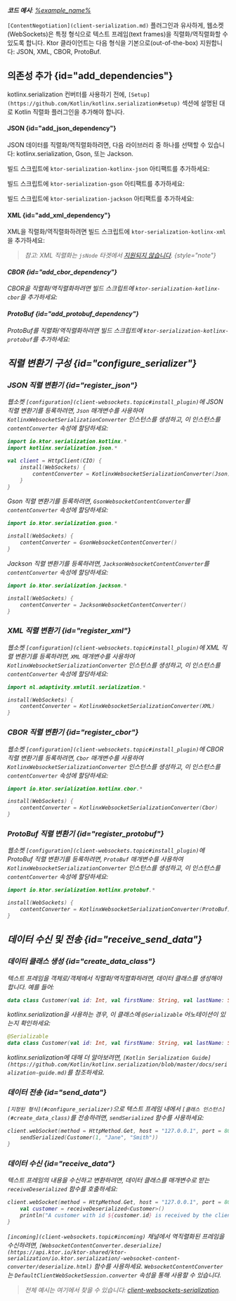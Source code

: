 [//]: # (title: Ktor 클라이언트에서의 웹소켓 직렬화)

<show-structure for="chapter" depth="2"/>

<tldr>
<var name="example_name" value="client-websockets-serialization"/>
<p>
    <b>코드 예시</b>:
    <a href="https://github.com/ktorio/ktor-documentation/tree/%ktor_version%/codeSnippets/snippets/%example_name%">
        %example_name%
    </a>
</p>
</tldr>

`[ContentNegotiation](client-serialization.md)` 플러그인과 유사하게, 웹소켓(WebSockets)은 특정 형식으로 텍스트 프레임(text frames)을 직렬화/역직렬화할 수 있도록 합니다. Ktor 클라이언트는 다음 형식을 기본으로(out-of-the-box) 지원합니다: JSON, XML, CBOR, ProtoBuf.

## 의존성 추가 {id="add_dependencies"}

kotlinx.serialization 컨버터를 사용하기 전에, `[Setup](https://github.com/Kotlin/kotlinx.serialization#setup)` 섹션에 설명된 대로 Kotlin 직렬화 플러그인을 추가해야 합니다.

#### JSON {id="add_json_dependency"}

JSON 데이터를 직렬화/역직렬화하려면, 다음 라이브러리 중 하나를 선택할 수 있습니다: kotlinx.serialization, Gson, 또는 Jackson.

<Tabs group="json-libraries">
<TabItem title="kotlinx.serialization" group-key="kotlinx">

빌드 스크립트에 `ktor-serialization-kotlinx-json` 아티팩트를 추가하세요:

<var name="artifact_name" value="ktor-serialization-kotlinx-json"/>
<Tabs group="languages">
    <TabItem title="Gradle (Kotlin)" group-key="kotlin">
        <code-block lang="Kotlin" code="            implementation(&quot;io.ktor:%artifact_name%:$ktor_version&quot;)"/>
    </TabItem>
    <TabItem title="Gradle (Groovy)" group-key="groovy">
        <code-block lang="Groovy" code="            implementation &quot;io.ktor:%artifact_name%:$ktor_version&quot;"/>
    </TabItem>
    <TabItem title="Maven" group-key="maven">
        <code-block lang="XML" code="            &lt;dependency&gt;&#10;                &lt;groupId&gt;io.ktor&lt;/groupId&gt;&#10;                &lt;artifactId&gt;%artifact_name%-jvm&lt;/artifactId&gt;&#10;                &lt;version&gt;${ktor_version}&lt;/version&gt;&#10;            &lt;/dependency&gt;"/>
    </TabItem>
</Tabs>

</TabItem>
<TabItem title="Gson" group-key="gson">

빌드 스크립트에 `ktor-serialization-gson` 아티팩트를 추가하세요:

<var name="artifact_name" value="ktor-serialization-gson"/>
<Tabs group="languages">
    <TabItem title="Gradle (Kotlin)" group-key="kotlin">
        <code-block lang="Kotlin" code="            implementation(&quot;io.ktor:%artifact_name%:$ktor_version&quot;)"/>
    </TabItem>
    <TabItem title="Gradle (Groovy)" group-key="groovy">
        <code-block lang="Groovy" code="            implementation &quot;io.ktor:%artifact_name%:$ktor_version&quot;"/>
    </TabItem>
    <TabItem title="Maven" group-key="maven">
        <code-block lang="XML" code="            &lt;dependency&gt;&#10;                &lt;groupId&gt;io.ktor&lt;/groupId&gt;&#10;                &lt;artifactId&gt;%artifact_name%-jvm&lt;/artifactId&gt;&#10;                &lt;version&gt;${ktor_version}&lt;/version&gt;&#10;            &lt;/dependency&gt;"/>
    </TabItem>
</Tabs>

</TabItem>
<TabItem title="Jackson" group-key="jackson">

빌드 스크립트에 `ktor-serialization-jackson` 아티팩트를 추가하세요:

<var name="artifact_name" value="ktor-serialization-jackson"/>
<Tabs group="languages">
    <TabItem title="Gradle (Kotlin)" group-key="kotlin">
        <code-block lang="Kotlin" code="            implementation(&quot;io.ktor:%artifact_name%:$ktor_version&quot;)"/>
    </TabItem>
    <TabItem title="Gradle (Groovy)" group-key="groovy">
        <code-block lang="Groovy" code="            implementation &quot;io.ktor:%artifact_name%:$ktor_version&quot;"/>
    </TabItem>
    <TabItem title="Maven" group-key="maven">
        <code-block lang="XML" code="            &lt;dependency&gt;&#10;                &lt;groupId&gt;io.ktor&lt;/groupId&gt;&#10;                &lt;artifactId&gt;%artifact_name%-jvm&lt;/artifactId&gt;&#10;                &lt;version&gt;${ktor_version}&lt;/version&gt;&#10;            &lt;/dependency&gt;"/>
    </TabItem>
</Tabs>

</TabItem>
</Tabs>

#### XML {id="add_xml_dependency"}

XML을 직렬화/역직렬화하려면 빌드 스크립트에 `ktor-serialization-kotlinx-xml`을 추가하세요:

<var name="artifact_name" value="ktor-serialization-kotlinx-xml"/>
<Tabs group="languages">
    <TabItem title="Gradle (Kotlin)" group-key="kotlin">
        <code-block lang="Kotlin" code="            implementation(&quot;io.ktor:%artifact_name%:$ktor_version&quot;)"/>
    </TabItem>
    <TabItem title="Gradle (Groovy)" group-key="groovy">
        <code-block lang="Groovy" code="            implementation &quot;io.ktor:%artifact_name%:$ktor_version&quot;"/>
    </TabItem>
    <TabItem title="Maven" group-key="maven">
        <code-block lang="XML" code="            &lt;dependency&gt;&#10;                &lt;groupId&gt;io.ktor&lt;/groupId&gt;&#10;                &lt;artifactId&gt;%artifact_name%-jvm&lt;/artifactId&gt;&#10;                &lt;version&gt;${ktor_version}&lt;/version&gt;&#10;            &lt;/dependency&gt;"/>
    </TabItem>
</Tabs>

> 참고: XML 직렬화는 `jsNode` 타겟에서 [지원되지 않습니다](https://github.com/pdvrieze/xmlutil/issues/83).
{style="note"}

#### CBOR {id="add_cbor_dependency"}

CBOR을 직렬화/역직렬화하려면 빌드 스크립트에 `ktor-serialization-kotlinx-cbor`을 추가하세요:

<var name="artifact_name" value="ktor-serialization-kotlinx-cbor"/>
<Tabs group="languages">
    <TabItem title="Gradle (Kotlin)" group-key="kotlin">
        <code-block lang="Kotlin" code="            implementation(&quot;io.ktor:%artifact_name%:$ktor_version&quot;)"/>
    </TabItem>
    <TabItem title="Gradle (Groovy)" group-key="groovy">
        <code-block lang="Groovy" code="            implementation &quot;io.ktor:%artifact_name%:$ktor_version&quot;"/>
    </TabItem>
    <TabItem title="Maven" group-key="maven">
        <code-block lang="XML" code="            &lt;dependency&gt;&#10;                &lt;groupId&gt;io.ktor&lt;/groupId&gt;&#10;                &lt;artifactId&gt;%artifact_name%-jvm&lt;/artifactId&gt;&#10;                &lt;version&gt;${ktor_version}&lt;/version&gt;&#10;            &lt;/dependency&gt;"/>
    </TabItem>
</Tabs>

#### ProtoBuf {id="add_protobuf_dependency"}

ProtoBuf를 직렬화/역직렬화하려면 빌드 스크립트에 `ktor-serialization-kotlinx-protobuf`를 추가하세요:

<var name="artifact_name" value="ktor-serialization-kotlinx-protobuf"/>
<Tabs group="languages">
    <TabItem title="Gradle (Kotlin)" group-key="kotlin">
        <code-block lang="Kotlin" code="            implementation(&quot;io.ktor:%artifact_name%:$ktor_version&quot;)"/>
    </TabItem>
    <TabItem title="Gradle (Groovy)" group-key="groovy">
        <code-block lang="Groovy" code="            implementation &quot;io.ktor:%artifact_name%:$ktor_version&quot;"/>
    </TabItem>
    <TabItem title="Maven" group-key="maven">
        <code-block lang="XML" code="            &lt;dependency&gt;&#10;                &lt;groupId&gt;io.ktor&lt;/groupId&gt;&#10;                &lt;artifactId&gt;%artifact_name%-jvm&lt;/artifactId&gt;&#10;                &lt;version&gt;${ktor_version}&lt;/version&gt;&#10;            &lt;/dependency&gt;"/>
    </TabItem>
</Tabs>

## 직렬 변환기 구성 {id="configure_serializer"}

### JSON 직렬 변환기 {id="register_json"}

<Tabs group="json-libraries">
<TabItem title="kotlinx.serialization" group-key="kotlinx">

웹소켓 `[configuration](client-websockets.topic#install_plugin)`에 JSON 직렬 변환기를 등록하려면, `Json` 매개변수를 사용하여 `KotlinxWebsocketSerializationConverter` 인스턴스를 생성하고, 이 인스턴스를 `contentConverter` 속성에 할당하세요:

```kotlin
import io.ktor.serialization.kotlinx.*
import kotlinx.serialization.json.*

val client = HttpClient(CIO) {
    install(WebSockets) {
        contentConverter = KotlinxWebsocketSerializationConverter(Json)
    }
}
```

</TabItem>
<TabItem title="Gson" group-key="gson">

Gson 직렬 변환기를 등록하려면, `GsonWebsocketContentConverter`를 `contentConverter` 속성에 할당하세요:

```kotlin
import io.ktor.serialization.gson.*

install(WebSockets) {
    contentConverter = GsonWebsocketContentConverter()
}
```

</TabItem>
<TabItem title="Jackson" group-key="jackson">

Jackson 직렬 변환기를 등록하려면, `JacksonWebsocketContentConverter`를 `contentConverter` 속성에 할당하세요:

```kotlin
import io.ktor.serialization.jackson.*

install(WebSockets) {
    contentConverter = JacksonWebsocketContentConverter()
}
```

</TabItem>
</Tabs>

### XML 직렬 변환기 {id="register_xml"}

웹소켓 `[configuration](client-websockets.topic#install_plugin)`에 XML 직렬 변환기를 등록하려면, `XML` 매개변수를 사용하여 `KotlinxWebsocketSerializationConverter` 인스턴스를 생성하고, 이 인스턴스를 `contentConverter` 속성에 할당하세요:

```kotlin
import nl.adaptivity.xmlutil.serialization.*

install(WebSockets) {
    contentConverter = KotlinxWebsocketSerializationConverter(XML)
}
```

### CBOR 직렬 변환기 {id="register_cbor"}
웹소켓 `[configuration](client-websockets.topic#install_plugin)`에 CBOR 직렬 변환기를 등록하려면, `Cbor` 매개변수를 사용하여 `KotlinxWebsocketSerializationConverter` 인스턴스를 생성하고, 이 인스턴스를 `contentConverter` 속성에 할당하세요:

```kotlin
import io.ktor.serialization.kotlinx.cbor.*

install(WebSockets) {
    contentConverter = KotlinxWebsocketSerializationConverter(Cbor)
}
```

### ProtoBuf 직렬 변환기 {id="register_protobuf"}
웹소켓 `[configuration](client-websockets.topic#install_plugin)`에 ProtoBuf 직렬 변환기를 등록하려면, `ProtoBuf` 매개변수를 사용하여 `KotlinxWebsocketSerializationConverter` 인스턴스를 생성하고, 이 인스턴스를 `contentConverter` 속성에 할당하세요:

```kotlin
import io.ktor.serialization.kotlinx.protobuf.*

install(WebSockets) {
    contentConverter = KotlinxWebsocketSerializationConverter(ProtoBuf)
}
```

## 데이터 수신 및 전송 {id="receive_send_data"}
### 데이터 클래스 생성 {id="create_data_class"}

텍스트 프레임을 객체로/객체에서 직렬화/역직렬화하려면, 데이터 클래스를 생성해야 합니다. 예를 들어:

```kotlin
data class Customer(val id: Int, val firstName: String, val lastName: String)
```

kotlinx.serialization을 사용하는 경우, 이 클래스에 `@Serializable` 어노테이션이 있는지 확인하세요:

```kotlin
@Serializable
data class Customer(val id: Int, val firstName: String, val lastName: String)
```

kotlinx.serialization에 대해 더 알아보려면, `[Kotlin Serialization Guide](https://github.com/Kotlin/kotlinx.serialization/blob/master/docs/serialization-guide.md)`를 참조하세요.

### 데이터 전송 {id="send_data"}

`[지정된 형식](#configure_serializer)`으로 텍스트 프레임 내에서 `[클래스 인스턴스](#create_data_class)`를 전송하려면, `sendSerialized` 함수를 사용하세요:

```kotlin
client.webSocket(method = HttpMethod.Get, host = "127.0.0.1", port = 8080, path = "/customer") {
    sendSerialized(Customer(1, "Jane", "Smith"))
}
```

### 데이터 수신 {id="receive_data"}

텍스트 프레임의 내용을 수신하고 변환하려면, 데이터 클래스를 매개변수로 받는 `receiveDeserialized` 함수를 호출하세요:

```kotlin
client.webSocket(method = HttpMethod.Get, host = "127.0.0.1", port = 8080, path = "/customer/1") {
    val customer = receiveDeserialized<Customer>()
    println("A customer with id ${customer.id} is received by the client.")
}
```

`[incoming](client-websockets.topic#incoming)` 채널에서 역직렬화된 프레임을 수신하려면, `[WebsocketContentConverter.deserialize](https://api.ktor.io/ktor-shared/ktor-serialization/io.ktor.serialization/-websocket-content-converter/deserialize.html)` 함수를 사용하세요. `WebsocketContentConverter`는 `DefaultClientWebSocketSession.converter` 속성을 통해 사용할 수 있습니다.

> 전체 예시는 여기에서 찾을 수 있습니다: [client-websockets-serialization](https://github.com/ktorio/ktor-documentation/tree/%ktor_version%/codeSnippets/snippets/client-websockets-serialization).
